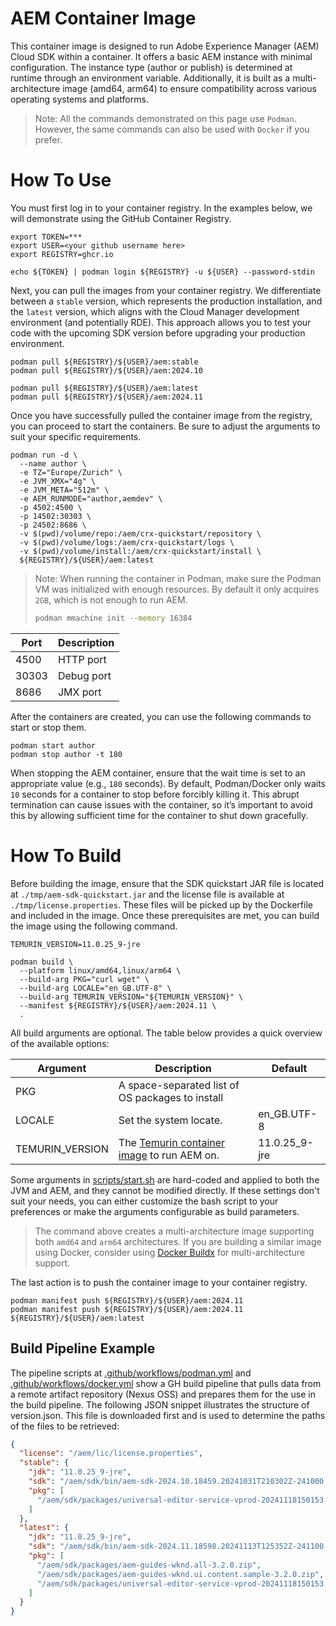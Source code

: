 # AEM Container Image

This container image is designed to run Adobe Experience Manager (AEM) Cloud SDK 
within a container. It offers a basic AEM instance with minimal configuration. 
The instance type (author or publish) is determined at runtime through an environment 
variable. Additionally, it is built as a multi-architecture image (amd64, arm64) 
to ensure compatibility across various operating systems and platforms.

> Note: All the commands demonstrated on this page use `Podman`. However, the same 
> commands can also be used with `Docker` if you prefer.

# How To Use

You must first log in to your container registry. In the examples below, we will 
demonstrate using the GitHub Container Registry.

```shell
export TOKEN=***
export USER=<your github username here>
export REGISTRY=ghcr.io

echo ${TOKEN} | podman login ${REGISTRY} -u ${USER} --password-stdin
```

Next, you can pull the images from your container registry. We differentiate between 
a `stable` version, which represents the production installation, and the `latest`
version, which aligns with the Cloud Manager development environment (and potentially 
RDE). This approach allows you to test your code with the upcoming SDK version before 
upgrading your production environment.

```shell
podman pull ${REGISTRY}/${USER}/aem:stable
podman pull ${REGISTRY}/${USER}/aem:2024.10

podman pull ${REGISTRY}/${USER}/aem:latest
podman pull ${REGISTRY}/${USER}/aem:2024.11
```

Once you have successfully pulled the container image from the registry, you can proceed 
to start the containers. Be sure to adjust the arguments to suit your specific requirements.

```shell
podman run -d \
  --name author \
  -e TZ="Europe/Zurich" \
  -e JVM_XMX="4g" \
  -e JVM_META="512m" \
  -e AEM_RUNMODE="author,aemdev" \
  -p 4502:4500 \
  -p 14502:30303 \
  -p 24502:8686 \
  -v $(pwd)/volume/repo:/aem/crx-quickstart/repository \
  -v $(pwd)/volume/logs:/aem/crx-quickstart/logs \
  -v $(pwd)/volume/install:/aem/crx-quickstart/install \
  ${REGISTRY}/${USER}/aem:latest
```

> Note: When running the container in Podman, make sure the Podman VM was
> initialized with enough resources. By default it only acquires `2GB`, which is 
> not enough to run AEM.
> ```bash
> podman mmachine init --memory 16384
> ```

| Port  | Description |
|-------|-------------|
| 4500  | HTTP port   |
| 30303 | Debug port  |
| 8686  | JMX port    |

After the containers are created, you can use the following commands to start or stop them.

```shell
podman start author
podman stop author -t 180
```

When stopping the AEM container, ensure that the wait time is set to an appropriate 
value (e.g., `180` seconds). By default, Podman/Docker only waits `10` seconds for a 
container to stop before forcibly killing it. This abrupt termination can cause issues 
with the container, so it’s important to avoid this by allowing sufficient time for the 
container to shut down gracefully.

# How To Build

Before building the image, ensure that the SDK quickstart JAR file is located at 
`./tmp/aem-sdk-quickstart.jar` and the license file is available at 
`./tmp/license.properties`. These files will be picked up by the Dockerfile and included 
in the image. Once these prerequisites are met, you can build the image using the 
following command.

```shell
TEMURIN_VERSION=11.0.25_9-jre

podman build \
  --platform linux/amd64,linux/arm64 \
  --build-arg PKG="curl wget" \
  --build-arg LOCALE="en_GB.UTF-8" \
  --build-arg TEMURIN_VERSION="${TEMURIN_VERSION}" \
  --manifest ${REGISTRY}/${USER}/aem:2024.11 \
  .
```

All build arguments are optional. The table below provides a quick overview of the 
available options:

| Argument        | Description                                                                                          | Default |
|-----------------|------------------------------------------------------------------------------------------------------|---------|
| PKG             | A space-separated list of OS packages to install                                                     |         |
| LOCALE          | Set the system locate.                                                                               | en_GB.UTF-8 |
| TEMURIN_VERSION | The [Temurin container image](https://hub.docker.com/_/eclipse-temurin) to run AEM on. | 11.0.25_9-jre |

Some arguments in [scripts/start.sh](scripts/start.sh) are hard-coded and applied to both 
the JVM and AEM, and they cannot be modified directly. If these settings don't suit your 
needs, you can either customize the bash script to your preferences or make the arguments 
configurable as build parameters.

> The command above creates a multi-architecture image supporting both `amd64` and `arm64`
> architectures. If you are building a similar image using Docker, consider using 
> [Docker Buildx](https://docs.docker.com/engine/reference/commandline/buildx/)
> for multi-architecture support.

The last action is to push the container image to your container registry.

```shell
podman manifest push ${REGISTRY}/${USER}/aem:2024.11
podman manifest push ${REGISTRY}/${USER}/aem:2024.11 ${REGISTRY}/${USER}/aem:latest
```

## Build Pipeline Example

The pipeline scripts at [.github/workflows/podman.yml](.github/workflows/podman.yml)
and [.github/workflows/docker.yml](.github/workflows/docker.yml)
show a GH build pipeline that pulls data from a remote artifact repository (Nexus OSS) 
and prepares them for the use in the build pipeline. The following JSON snippet 
illustrates the structure of version.json. This file is downloaded first and is used 
to determine the paths of the files to be retrieved:
 
```json
{
  "license": "/aem/lic/license.properties",
  "stable": {
    "jdk": "11.0.25_9-jre",
    "sdk": "/aem/sdk/bin/aem-sdk-2024.10.18459.20241031T210302Z-241000.zip",
    "pkg": [
      "/aem/sdk/packages/universal-editor-service-vprod-20241118150153.zip"
    ]
  },
  "latest": {
    "jdk": "11.0.25_9-jre",
    "sdk": "/aem/sdk/bin/aem-sdk-2024.11.18598.20241113T125352Z-241100.zip",
    "pkg": [
      "/aem/sdk/packages/aem-guides-wknd.all-3.2.0.zip",
      "/aem/sdk/packages/aem-guides-wknd.ui.content.sample-3.2.0.zip",
      "/aem/sdk/packages/universal-editor-service-vprod-20241118150153.zip"
    ]
  }
}
```

